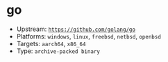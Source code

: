 # go
- Upstream: [`https://github.com/golang/go`](https://github.com/golang/go)
- Platforms: `windows`, `linux`, `freebsd`, `netbsd`, `openbsd`
- Targets: `aarch64`, `x86_64`
- Type: `archive-packed binary`